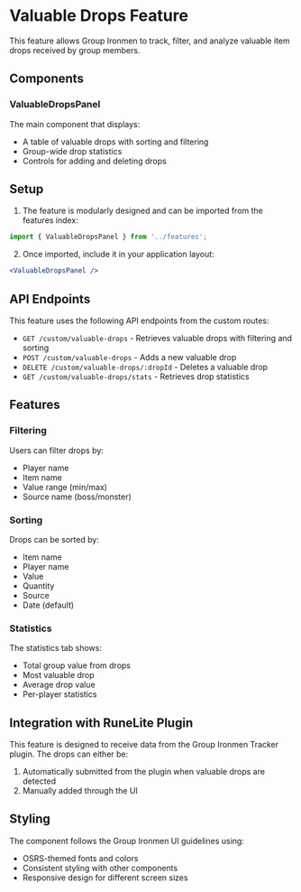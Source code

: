 # Valuable Drops Feature

This feature allows Group Ironmen to track, filter, and analyze valuable item drops received by group members.

## Components

### ValuableDropsPanel

The main component that displays:

- A table of valuable drops with sorting and filtering
- Group-wide drop statistics
- Controls for adding and deleting drops

## Setup

1. The feature is modularly designed and can be imported from the features index:

```javascript
import { ValuableDropsPanel } from '../features';
```

2. Once imported, include it in your application layout:

```jsx
<ValuableDropsPanel />
```

## API Endpoints

This feature uses the following API endpoints from the custom routes:

- `GET /custom/valuable-drops` - Retrieves valuable drops with filtering and sorting
- `POST /custom/valuable-drops` - Adds a new valuable drop
- `DELETE /custom/valuable-drops/:dropId` - Deletes a valuable drop
- `GET /custom/valuable-drops/stats` - Retrieves drop statistics

## Features

### Filtering

Users can filter drops by:
- Player name
- Item name
- Value range (min/max)
- Source name (boss/monster)

### Sorting

Drops can be sorted by:
- Item name
- Player name
- Value
- Quantity
- Source
- Date (default)

### Statistics

The statistics tab shows:
- Total group value from drops
- Most valuable drop
- Average drop value
- Per-player statistics

## Integration with RuneLite Plugin

This feature is designed to receive data from the Group Ironmen Tracker plugin. The drops can either be:

1. Automatically submitted from the plugin when valuable drops are detected
2. Manually added through the UI

## Styling

The component follows the Group Ironmen UI guidelines using:
- OSRS-themed fonts and colors
- Consistent styling with other components
- Responsive design for different screen sizes
